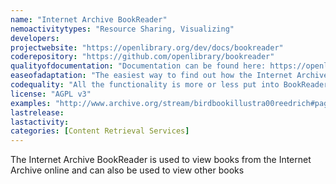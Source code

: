 ```yaml
---
name: "Internet Archive BookReader"
nemoactivitytypes: "Resource Sharing, Visualizing"
developers: 
projectwebsite: "https://openlibrary.org/dev/docs/bookreader"
coderepository: "https://github.com/openlibrary/bookreader"
qualityofdocumentation: "Documentation can be found here: https://openlibrary.org/dev/docs. Everything necessary seems to be there."
easeofadaptation: "The easiest way to find out how the Internet Archive BookReader works is to do a “git clone https://github.com/openlibrary/bookreader.git” and go to BookReaderDemo/index.html and open it in you Browser. Next have a look at BookReaderDemo/BookReaderJSSimple.js."
codequality: "All the functionality is more or less put into BookReader/BookReader.js. There are some comments in the code but not too much! There are 8 contributors but only one of them is contributing."
license: "AGPL v3"
examples: "http://www.archive.org/stream/birdbookillustra00reedrich#page/n3/mode/2up"
lastrelease: 
lastactivity: 
categories: [Content Retrieval Services]
---
```

The Internet Archive BookReader is used to view books from the Internet Archive online and can also be used to view other books
